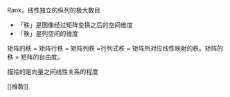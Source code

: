 Rank，线性独立的纵列的极大数目

* 「秩」是图像经过矩阵变换之后的空间维度
* 「秩」是列空间的维度

矩阵的秩 = 矩阵行秩 = 矩阵列秩 =行列式秩 = 矩阵所对应线性映射的秩。矩阵的秩 = 矩阵的自由度。

描绘的是向量之间线性关系的程度

[[维数]]